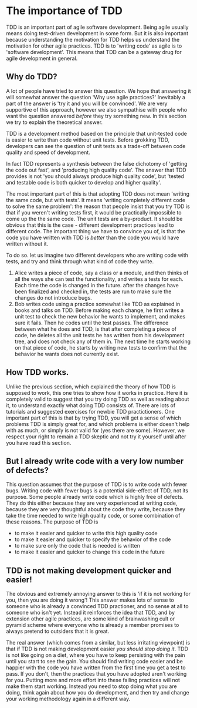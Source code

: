 # The importance of TDD 

TDD is an important part of agile software development. Being agile usually means doing test-driven development in some form.
But it is also important because understanding the motivation for TDD helps us understand the motivation for other agile practices.
TDD is to 'writing code' as agile is to 'software development'.
This means that TDD can be a gateway drug for agile development in general.

## Why do TDD?
A lot of people have tried to answer this question. We hope that answering it will somewhat answer the question 'Why use agile practices?'
Inevitably a part of the answer is 'try it and you will be convinced'. 
We are very supportive of this approach, however we also sympathise with people who want the question answered *before* they try something new.
In this section we try to explain the theoretical answer.

TDD is a development method based on the principle that unit-tested code is easier to write than code without unit tests.
Before grokking TDD, developers can see the question of unit tests as a trade-off between code quality and speed of development.

In fact TDD represents a synthesis between the false dichotomy of 'getting the code out fast', and 'producing high quality code'.
The answer that TDD provides is not 'you should always produce high quality code', but 'tested and testable code is both 
quicker to develop and higher quality'.

The most important part of this is that adopting TDD does not mean 'writing the same code, but with tests'.
It means 'writing completely different code to solve the same problem': the reason that people insist that you try TDD
is that if you weren't writing tests first, it would be practically impossible to come up the the same code.
The unit tests are a by-product.
It should be obvious that this is the case - different development practices lead to different code.
The important thing we have to convince you of, is that the code you have written with TDD is *better* than the code you would have written without it.

To do so. let us imagine two different developers who are writing code with tests, and try and think through what kind of code they write.

1. Alice writes a piece of code, say a class or a module, and then thinks of all the ways she can test the functionality, and writes a tests for each. Each time the code is changed in the future. after the changes have been finalized and checked in, the tests are run to make sure the changes do not introduce bugs.
2. Bob writes code using a practice somewhat like TDD as explained in books and talks on TDD. Before making each change, he first writes a unit test to check the new behavior he wants to implement, and makes sure it fails. Then he codes until the test passes. The difference between what he does and TDD, is that after completing a piece of code, he deletes all the unit tests he has written from his development tree, and does not check any of them in. The next time he starts working on that piece of code, he starts by writing new tests to confirm that the behavior he wants does not currently exist.

## How TDD works.

Unlike the previous section, which explained the theory of how TDD is supposed to work, this one tries to show how it works in practice.
Here it is completely valid to suggest that you try doing TDD as well as reading about it, to understand exactly what doing TDD consists of.
There are lots of tutorials and suggested exercises for newbie TDD practictioners. 
One important part of this is that by trying TDD, you will get a sense of which problems TDD is simply great for,
and which problems is either doesn't help with as much, or simply is not valid for (yes there are some).
However, we respect your right to remain a TDD skeptic and not try it yourself until after you have read this section.

## But I already write code with a very low number of defects?

This question assumes that the purpose of TDD is to write code with fewer bugs.
Writing code with fewer bugs is a potential side-effect of TDD, not its purpose.
Some people already write code which is highly free of defects.
They do this either because they are very experienced at writing code, because they are very thoughtful about the code they write,
because they take the time needed to write high quality code, or some combination of these reasons. 
The purpose of TDD is

 - to make it easier and quicker to write this high quality code 
 - to make it easier and quicker to specify the behavior of the code
 - to make sure only the code that is needed is written
 - to make it easier and quicker to change this code in the future
 
## TDD is not making development quicker and easier!
 
The obvious and extremely annoying answer to this is 'if it is not working for you, then you are doing it wrong'!
This answer makes lots of sense to someone who is already a convinced TDD practioner, and no sense at all to someone who isn't yet.
Instead it reinforces the idea that TDD, and by extension other agile practices, are some kind of brainwashing cult
or pyramid scheme where everyone who is already a member promises to always pretend to outsiders that it is great.
 
The real answer (which comes from a similar, but less irritating viewpoint) is that if TDD is not making development easier
*you should stop doing it*. TDD is not like going on a diet, where you have to keep persisting with the pain until you
start to see the gain. You should find writing code easier and be happier with the code you have written from the first 
time you get a test to pass. If you don't, then the practices that you have adopted aren't working for you.
Putting more and more effort into these failing practices will not make them start working.
Instead you need to stop doing what you are doing, think again about how you do development,
and then try and change your working methodology again in a different way.
 
